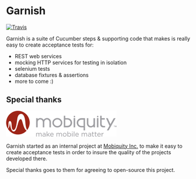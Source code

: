 # Garnish

[![Travis](https://img.shields.io/travis/garnishtest/garnishtest/develop.svg?maxAge=300)](https://travis-ci.org/garnishtest/garnishtest)

Garnish is a suite of Cucumber steps & supporting code that makes is really easy to create acceptance tests for:
- REST web services
- mocking HTTP services for testing in isolation
- selenium tests
- database fixtures & assertions
- more to come :)

## Special thanks 

[![Mobiquity Inc. logo](mobiquity-logo.png)](https://www.mobiquityinc.com/)

Garnish started as an internal project at [Mobiquity Inc.](https://www.mobiquityinc.com/) to make it easy to create acceptance tests in order to insure the quality of the projects developed there.

Special thanks goes to them for agreeing to open-source this project.
